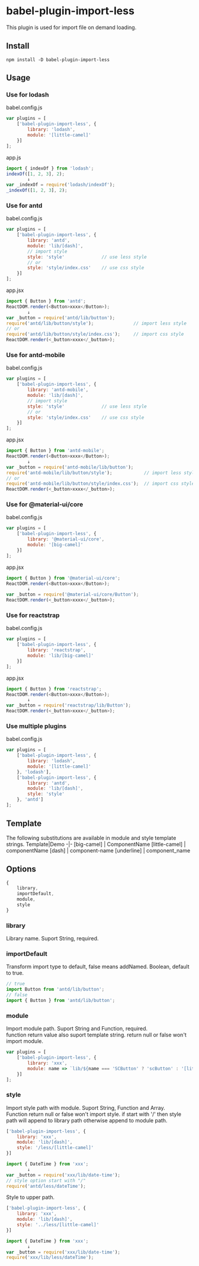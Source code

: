 # babel-plugin-import-less
This plugin is used for import file on demand loading.

## Install
```
npm install -D babel-plugin-import-less
```

## Usage
### Use for lodash
babel.config.js
```js
var plugins = [
    ['babel-plugin-import-less', {
        library: 'lodash',
        module: '[little-camel]'
    }]
];
```

app.js
```js
import { indexOf } from 'lodash';
indexOf([1, 2, 3], 2);
        ↓
var _indexOf = require('lodash/indexOf');
_indexOf([1, 2, 3], 2);
```

### Use for antd
babel.config.js
```js
var plugins = [
    ['babel-plugin-import-less', {
        library: 'antd',
        module: 'lib/[dash]',
        // import style
        style: 'style'              // use less style
        // or
        style: 'style/index.css'    // use css style
    }]
];
```

app.jsx
```js
import { Button } from 'antd';
ReactDOM.render(<Button>xxxx</Button>);
        ↓
var _button = require('antd/lib/button');
require('antd/lib/button/style');               // import less style
// or
require('antd/lib/button/style/index.css');     // import css style
ReactDOM.render(<_button>xxxx</_button>);
```

### Use for antd-mobile
babel.config.js
```js
var plugins = [
    ['babel-plugin-import-less', {
        library: 'antd-mobile',
        module: 'lib/[dash]',
        // import style
        style: 'style'              // use less style
        // or
        style: 'style/index.css'    // use css style
    }]
];
```

app.jsx
```js
import { Button } from 'antd-mobile';
ReactDOM.render(<Button>xxxx</Button>);
        ↓
var _button = require('antd-mobile/lib/button');
require('antd-mobile/lib/button/style');            // import less style
// or
require('antd-mobile/lib/button/style/index.css');  // import css style
ReactDOM.render(<_button>xxxx</_button>);
```

### Use for @material-ui/core
babel.config.js
```js
var plugins = [
    ['babel-plugin-import-less', {
        library: '@material-ui/core',
        module: '[big-camel]'
    }]
];
```
app.jsx
```js
import { Button } from '@material-ui/core';
ReactDOM.render(<Button>xxxx</Button>);
        ↓
var _button = require('@material-ui/core/Button');
ReactDOM.render(<_button>xxxx</_button>);
```

### Use for reactstrap
babel.config.js
```js
var plugins = [
    ['babel-plugin-import-less', {
        library: 'reactstrap',
        module: 'lib/[big-camel]'
    }]
];
```

app.jsx
```js
import { Button } from 'reactstrap';
ReactDOM.render(<Button>xxxx</Button>);
        ↓
var _button = require('reactstrap/lib/Button');
ReactDOM.render(<_button>xxxx</_button>);
```

### Use multiple plugins
babel.config.js
```js
var plugins = [
    ['babel-plugin-import-less', {
        library: 'lodash',
        module: '[little-camel]'
    }, 'lodash'],
    ['babel-plugin-import-less', {
        library: 'antd',
        module: 'lib/[dash]',
        style: 'style'
    }, 'antd']
];
```

## Template
The following substitutions are available in module and style template strings.
Template|Demo
-|-
[big-camel] | ComponentName
[little-camel] | componentName
[dash] | component-name
[underline] | component_name

## Options
```js
{
    library,
    importDefault,
    module,
    style
}
```

### library
Library name. Suport String, required.  

### importDefault
Transform import type to default, false means addNamed. Boolean, default to true.  

```js
// true
import Button from 'antd/lib/button';
// false
import { Button } from 'antd/lib/button';
```

### module
Import module path. Suport String and Function, required.  
function return value also suport template string. return null or false won't import module.
```js
var plugins = [
    ['babel-plugin-import-less', {
        library: 'xxx',
        module: name => `lib/${name === 'SCButton' ? 'scButton' : '[little-camel]'}`,
    }]
];
```

### style
Import style path with module. Suport String, Function and Array.  
Function return null or false won't import style.
if start with '/' then style path will append to library path otherwise append to module path.
```js
['babel-plugin-import-less', {
    library: 'xxx',
    module: 'lib/[dash]',
    style: '/less/[little-camel]'
}]

import { DateTime } from 'xxx';
        ↓
var _button = require('xxx/lib/date-time');
// style option start with "/"
require('antd/less/dateTime');
```
Style to upper path.
```js
['babel-plugin-import-less', {
    library: 'xxx',
    module: 'lib/[dash]',
    style: '../less/[little-camel]'
}]

import { DateTime } from 'xxx';
        ↓
var _button = require('xxx/lib/date-time');
require('xxx/lib/less/dateTime');
```
